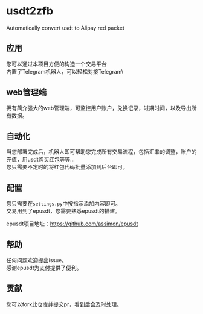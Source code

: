 # usdt2zfb
Automatically convert usdt to Alipay red packet

## 应用
您可以通过本项目方便的构造一个交易平台\
内置了Telegram机器人，可以轻松对接Telegram\

## web管理端
拥有简介强大的web管理端，可监控用户账户，兑换记录，过期时间，以及导出所有数据。

## 自动化
当您部署完成后，机器人即可帮助您完成所有交易流程，包括汇率的调整，账户的充值，用usdt购买红包等等...\
您只需要不定时的将红包代码批量添加到后台即可。

## 配置
您只需要在```settings.py```中按指示添加内容即可。\
交易用到了epusdt，您需要熟悉epusdt的搭建。

epusdt项目地址：https://github.com/assimon/epusdt

## 帮助
任何问题欢迎提出issue。\
感谢epusdt为支付提供了便利。

## 贡献
您可以fork此仓库并提交pr，看到后会及时处理。
